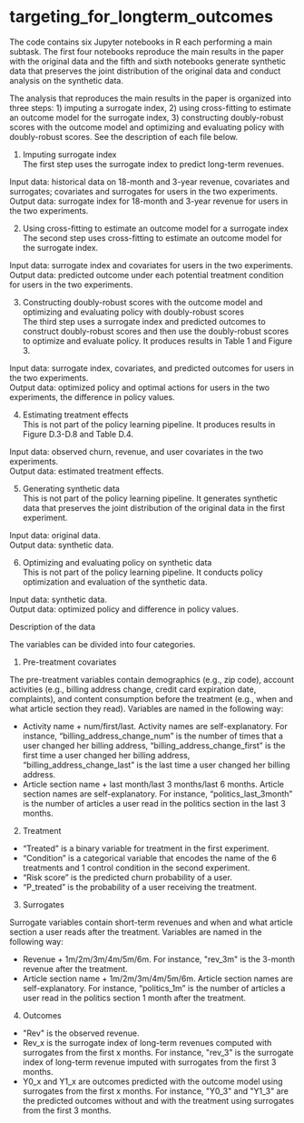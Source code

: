 # targeting_for_longterm_outcomes

The code contains six Jupyter notebooks in R each performing a main subtask. The first four notebooks reproduce the main results in the paper with the original data and the fifth and sixth notebooks generate synthetic data that preserves the joint distribution of the original data and conduct analysis on the synthetic data.

The analysis that reproduces the main results in the paper is organized into three steps: 1) imputing a surrogate index, 2) using cross-fitting to estimate an outcome model for the surrogate index, 3) constructing doubly-robust scores with the outcome model and optimizing and evaluating policy with doubly-robust scores. See the description of each file below.

1. Imputing surrogate index\
The first step uses the surrogate index to predict long-term revenues.

Input data: historical data on 18-month and 3-year revenue, covariates and surrogates; covariates and surrogates for users in the two experiments. \
Output data: surrogate index for 18-month and 3-year revenue for users in the two experiments.

2. Using cross-fitting to estimate an outcome model for a surrogate index\
The second step uses cross-fitting to estimate an outcome model for the surrogate index.

Input data: surrogate index and covariates for users in the two experiments. \
Output data: predicted outcome under each potential treatment condition for users in the two experiments.

3. Constructing doubly-robust scores with the outcome model and optimizing and evaluating policy with doubly-robust scores\
The third step uses a surrogate index and predicted outcomes to construct doubly-robust scores and then use the doubly-robust scores to optimize and evaluate policy. It produces results in Table 1 and Figure 3.

Input data: surrogate index, covariates, and predicted outcomes for users in the two experiments. \
Output data: optimized policy and optimal actions for users in the two experiments, the difference in policy values.

4. Estimating treatment effects\
This is not part of the policy learning pipeline. It produces results in Figure D.3-D.8 and Table D.4.

Input data: observed churn, revenue, and user covariates in the two experiments. \
Output data: estimated treatment effects.

5. Generating synthetic data \
This is not part of the policy learning pipeline. It generates synthetic data that preserves the joint distribution of the original data in the first experiment.

Input data: original data. \
Output data: synthetic data.

6. Optimizing and evaluating policy on synthetic data \
This is not part of the policy learning pipeline. It conducts policy optimization and evaluation of the synthetic data.

Input data: synthetic data. \
Output data: optimized policy and difference in policy values.

Description of the data

The variables can be divided into four categories.

1. Pre-treatment covariates
   
The pre-treatment variables contain demographics (e.g., zip code), account activities (e.g., billing address change, credit card expiration date, complaints), and content consumption before the treatment (e.g., when and what article section they read). Variables are named in the following way:
- Activity name + num/first/last. Activity names are self-explanatory. For instance, “billing_address_change_num” is the number of times that a user changed her billing address, “billing_address_change_first” is the first time a user changed her billing address, “billing_address_change_last” is the last time a user changed her billing address.
- Article section name + last month/last 3 months/last 6 months. Article section names are self-explanatory. For instance, “politics_last_3month” is the number of articles a user read in the politics section in the last 3 months.

2. Treatment
   
- “Treated” is a binary variable for treatment in the first experiment.
- “Condition” is a categorical variable that encodes the name of the 6 treatments
and 1 control condition in the second experiment.
- “Risk score” is the predicted churn probability of a user.
- “P_treated” is the probability of a user receiving the treatment.

3. Surrogates
   
Surrogate variables contain short-term revenues and when and what article section a user reads after the treatment. Variables are named in the following way:
- Revenue + 1m/2m/3m/4m/5m/6m. For instance, "rev_3m" is the 3-month revenue after the treatment.
- Article section name + 1m/2m/3m/4m/5m/6m. Article section names are self-explanatory. For instance, “politics_1m” is the number of articles a user read in the politics section 1 month after the treatment.

4. Outcomes

- "Rev" is the observed revenue.
- Rev_x is the surrogate index of long-term revenues computed with surrogates
from the first x months. For instance, "rev_3" is the surrogate index of long-term revenue imputed with surrogates from the first 3 months.
- Y0_x and Y1_x are outcomes predicted with the outcome model using surrogates
from the first x months. For instance, "Y0_3" and "Y1_3" are the predicted outcomes without and with the treatment using surrogates from the first 3 months.


